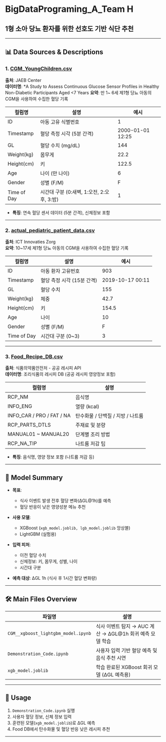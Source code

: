 # BigDataPrograming_A_Team H
## 1형 소아 당뇨 환자를 위한 선호도 기반 식단 추천

---

## 📊 Data Sources & Descriptions

### 1. [CGM_YoungChildren.csv](https://public.jaeb.org/datasets/diabetes)
**출처**: JAEB Center  
**데이터명**: *A Study to Assess Continuous Glucose Sensor Profiles in Healthy Non-Diabetic Participants Aged <7 Years
**요약**: 만 1~ 6세 제1형 당뇨 아동의 CGM을 사용하여 수집한 혈당 기록

| 컬럼명 | 설명 | 예시 |
|--------|------|------|
| ID | 아동 고유 식별번호 | 1 |
| Timestamp | 혈당 측정 시각 (5분 간격) | 2000-01-01 12:25 |
| GL | 혈당 수치 (mg/dL) | 144 |
| Weight(kg) | 몸무게 | 22.2 |
| Height(cm) | 키 | 122.5 |
| Age | 나이 (만 나이) | 6 |
| Gender | 성별 (F/M) | F |
| Time of Day | 시간대 구분 (0:새벽, 1:오전, 2:오후, 3:밤) | 1 |

- **특징**: 연속 혈당 센서 데이터 (5분 간격), 신체정보 포함

---

### 2. [actual_pediatric_patient_data.csv](https://github.com/ictinnovaties-zorg/dataset-diabetes-adolescents-time-series-with-heart-rate)
**출처**: ICT Innovaties Zorg  
**요약**: 10~17세 제1형 당뇨 아동의 CGM을 사용하여 수집한 혈당 기록

| 컬럼명 | 설명 | 예시 |
|--------|------|------|
| ID | 아동 환자 고유번호 | 903 |
| Timestamp | 혈당 측정 시각 (15분 간격) | 2019-10-17 00:11 |
| GL | 혈당 수치 | 155 |
| Weight(kg) | 체중 | 42.7 |
| Height(cm) | 키 | 154.5 |
| Age | 나이 | 10 |
| Gender | 성별 (F/M) | F |
| Time of Day | 시간대 구분 (0~3) | 3 |

---

### 3. [Food_Recipe_DB.csv](https://www.foodsafetykorea.go.kr/api/openApiInfo.do?menu_grp=MENU_GRP31&menu_no=661)
**출처**: 식품의약품안전처 - 공공 레시피 API  
**데이터명**: 조리식품의 레시피 DB (공공 레시피 영양정보 포함)

| 컬럼명 | 설명 |
|--------|------|
| RCP_NM | 음식명 |
| INFO_ENG | 열량 (kcal) |
| INFO_CAR / PRO / FAT / NA | 탄수화물 / 단백질 / 지방 / 나트륨 |
| RCP_PARTS_DTLS | 주재료 및 분량 |
| MANUAL01 ~ MANUAL20 | 단계별 조리 방법 |
| RCP_NA_TIP | 나트륨 저감 팁 |

- **특징**: 음식명, 영양 정보 포함 (나트륨 저감 등)

---

## 🧠 Model Summary

- **목표**: 
  - 식사 이벤트 발생 전후 혈당 변화(ΔGL@1h)를 예측
  - 혈당 반응이 낮은 영양성분 메뉴 추천

- **사용 모델**:
  - XGBoost (`xgb_model.joblib, lgb_model.joblib` 앙상블)
  - LightGBM (실험용)
  
- **입력 피처**:
  - 이전 혈당 수치
  - 신체정보: 키, 몸무게, 성별, 나이
  - 시간대 구분
  
- **예측 대상**: ΔGL 1h (식사 후 1시간 혈당 변화량)

---

## 🛠️ Main Files Overview

| 파일명 | 설명 |
|--------|------|
| `CGM__xgboost_lightgbm_model.ipynb` | 식사 이벤트 탐지 → AUC 계산 → ΔGL@1h 회귀 예측 모델 학습 |
| `Demonstration_Code.ipynb` | 사용자 입력 기반 혈당 예측 및 음식 추천 시연 |
| `xgb_model.joblib` | 학습 완료된 XGBoost 회귀 모델 (ΔGL 예측용) |

---

## 📌 Usage

1. `Demonstration_Code.ipynb` 실행
2. 사용자 혈당 정보, 신체 정보 입력
3. 훈련된 모델(`xgb_model.joblib`)로 ΔGL 예측
4. Food DB에서 탄수화물 및 혈당 반응 낮은 레시피 추천

---
